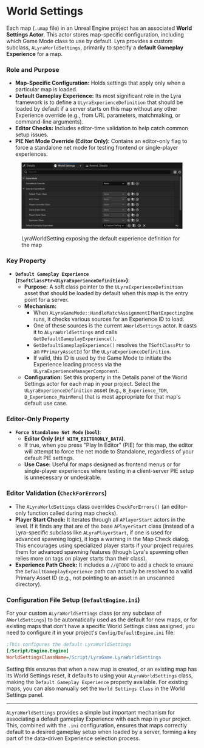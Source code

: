 # World Settings

Each map (`.umap` file) in an Unreal Engine project has an associated **World Settings Actor**. This actor stores map-specific configuration, including which Game Mode class to use by default. Lyra provides a custom subclass, `ALyraWorldSettings`, primarily to specify a **default Gameplay Experience** for a map.

### Role and Purpose

* **Map-Specific Configuration:** Holds settings that apply only when a particular map is loaded.
* **Default Gameplay Experience:** Its most significant role in the Lyra framework is to define a `ULyraExperienceDefinition` that should be loaded by default if a server starts on this map without any other Experience override (e.g., from URL parameters, matchmaking, or command-line arguments).
* **Editor Checks:** Includes editor-time validation to help catch common setup issues.
* **PIE Net Mode Override (Editor Only):** Contains an editor-only flag to force a standalone net mode for testing frontend or single-player experiences.

<figure><img src="../../../.gitbook/assets/image (125).png" alt=""><figcaption><p>LyraWorldSetting exposing the default experience definition for the map</p></figcaption></figure>

### Key Property

* **`Default Gameplay Experience` (`TSoftClassPtr<ULyraExperienceDefinition>`)**:
  * **Purpose:** A soft class pointer to the `ULyraExperienceDefinition` asset that should be loaded by default when this map is the entry point for a server.
  * **Mechanism:**
    * When `ALyraGameMode::HandleMatchAssignmentIfNotExpectingOne` runs, it checks various sources for an Experience ID to load.
    * One of these sources is the current `AWorldSettings` actor. It casts it to `ALyraWorldSettings` and calls `GetDefaultGameplayExperience()`.
    * `GetDefaultGameplayExperience()` resolves the `TSoftClassPtr` to an `FPrimaryAssetId` for the `ULyraExperienceDefinition`.
    * If valid, this ID is used by the Game Mode to initiate the Experience loading process via the `ULyraExperienceManagerComponent`.
  * **Configuration:** Set this property in the Details panel of the World Settings actor for each map in your project. Select the `ULyraExperienceDefinition` asset (e.g., `B_Experience_TDM`, `B_Experience_MainMenu`) that is most appropriate for that map's default use case.

### Editor-Only Property

* **`Force Standalone Net Mode` (`bool`)**:
  * **Editor Only (`#if WITH_EDITORONLY_DATA`)**.
  * If true, when you press "Play In Editor" (PIE) for this map, the editor will attempt to force the net mode to Standalone, regardless of your default PIE settings.
  * **Use Case:** Useful for maps designed as frontend menus or for single-player experiences where testing in a client-server PIE setup is unnecessary or undesirable.

### Editor Validation (`CheckForErrors`)

* The `ALyraWorldSettings` class overrides `CheckForErrors()` (an editor-only function called during map checks).
* **Player Start Check:** It iterates through all `APlayerStart` actors in the level. If it finds any that are of the base `APlayerStart` class (instead of a Lyra-specific subclass like `ALyraPlayerStart`, if one is used for advanced spawning logic), it logs a warning in the Map Check dialog. This encourages using specialized player starts if your project requires them for advanced spawning features (though Lyra's spawning often relies more on tags on player starts than their class).
* **Experience Path Check:** It includes a `//@TODO` to add a check to ensure the `DefaultGameplayExperience` path can actually be resolved to a valid Primary Asset ID (e.g., not pointing to an asset in an unscanned directory).

### Configuration File Setup (`DefaultEngine.ini`)

For your custom `ALyraWorldSettings` class (or any subclass of `AWorldSettings`) to be automatically used as the default for new maps, or for existing maps that don't have a specific World Settings class assigned, you need to configure it in your project's `Config/DefaultEngine.ini` file:

```ini
;This configures the default LyraWorldSettings
[/Script/Engine.Engine]
WorldSettingsClassName=/Script/LyraGame.LyraWorldSettings
```

Setting this ensures that when a new map is created, or an existing map has its World Settings reset, it defaults to using your `ALyraWorldSettings` class, making the `Default Gameplay Experience` property available. For existing maps, you can also manually set the `World Settings Class` in the World Settings panel.

***

`ALyraWorldSettings` provides a simple but important mechanism for associating a default gameplay Experience with each map in your project. This, combined with the `.ini` configuration, ensures that maps correctly default to a desired gameplay setup when loaded by a server, forming a key part of the data-driven Experience selection process.
